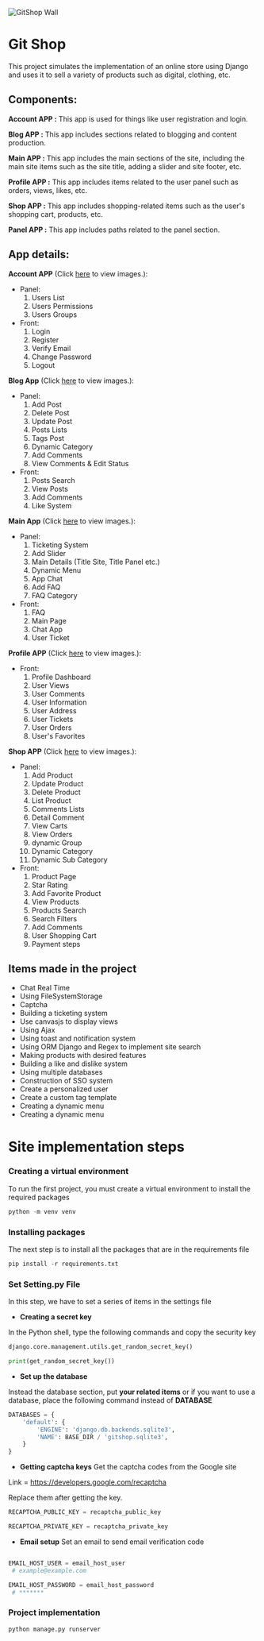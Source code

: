 ![GitShop Wall](https://github.com/mojikarimi/gitshop/blob/master/Media/ImagesApp/Wallpaper/image3-wall.png)
# Git Shop


This project simulates the implementation of an online store using Django and uses it to sell a variety of products such as digital, clothing, etc.




## Components:
  
**Account APP :** This app is used for things like user registration and login.

**Blog APP :** This app includes sections related to blogging and content production.

**Main APP :** This app includes the main sections of the site, including the main site items such as the site title, adding a slider and site footer, etc.

**Profile APP :** This app includes items related to the user panel such as orders, views, likes, etc.

**Shop APP :** This app includes shopping-related items such as the user's shopping cart, products, etc.

**Panel APP :** This app includes paths related to the panel section.

## App details:

**Account APP** (Click [here](https://github.com/mojikarimi/gitshop/tree/master/Media/ImagesApp/Account) to view images.):  
* Panel:
  1. Users List
  2. Users Permissions
  3. Users Groups
* Front:
  1. Login
  2. Register
  3. Verify Email
  4. Change Password
  5. Logout

**Blog App** (Click [here](https://github.com/mojikarimi/gitshop/tree/master/Media/ImagesApp/Blog) to view images.): 
* Panel:
  1. Add Post
  2. Delete Post
  3. Update Post
  4. Posts Lists
  5. Tags Post
  6. Dynamic Category
  7. Add Comments
  8. View Comments & Edit Status
* Front:
  1. Posts Search
  2. View Posts
  3. Add Comments
  4. Like System

**Main App** (Click [here](https://github.com/mojikarimi/gitshop/tree/master/Media/ImagesApp/Main) to view images.): 
* Panel:
  1. Ticketing System
  2. Add Slider
  3. Main Details (Title Site, Title Panel etc.)
  4. Dynamic Menu
  5. App Chat
  6. Add FAQ
  7. FAQ Category
* Front:
  1. FAQ
  2. Main Page
  3. Chat App
  4. User Ticket

**Profile APP** (Click [here](https://github.com/mojikarimi/gitshop/tree/master/Media/ImagesApp/Profile) to view images.):
* Front:
  1. Profile Dashboard
  2. User Views
  3. User Comments
  4. User Information
  5. User Address
  6. User Tickets
  7. User Orders
  8. User's Favorites

**Shop APP** (Click [here](https://github.com/mojikarimi/gitshop/tree/master/Media/ImagesApp/Shop) to view images.):
* Panel:
  1. Add Product
  2. Update Product
  3. Delete Product
  4. List Product
  5. Comments Lists
  6. Detail Comment
  7. View Carts
  8. View Orders
  9. dynamic Group
  10. Dynamic Category
  11. Dynamic Sub Category
* Front:
  1. Product Page
  2. Star Rating
  3. Add Favorite Product
  4. View Products
  5. Products Search
  6. Search Filters
  7. Add Comments
  8. User Shopping Cart
  9. Payment steps



## Items made in the project
- Chat Real Time
- Using FileSystemStorage
- Captcha
- Building a ticketing system
- Use canvasjs to display views
- Using Ajax
- Using toast and notification system
- Using ORM Django and Regex to implement site search
- Making products with desired features
- Building a like and dislike system
- Using multiple databases
- Construction of SSO system
- Create a personalized user
- Create a custom tag template
- Creating a dynamic menu
- Creating a dynamic menu



# Site implementation steps
### Creating a virtual environment

To run the first project, you must create a virtual environment to install the required packages

```python
python -m venv venv
```
### Installing packages
The next step is to install all the packages that are in the requirements file

```python
pip install -r requirements.txt
```
### Set Setting.py File
In this step, we have to set a series of items in the settings file

- **Creating a secret key**

In the Python shell, type the following commands and copy the security key


```python
django.core.management.utils.get_random_secret_key()

print(get_random_secret_key())
```

- **Set up the database**

Instead the database section, put **your related items** or if you want to use a database, place the following command instead of **DATABASE**

```python
DATABASES = {
    'default': {
        'ENGINE': 'django.db.backends.sqlite3',
        'NAME': BASE_DIR / 'gitshop.sqlite3',
    }
}
```

- **Getting captcha keys**
Get the captcha codes from the Google site

Link = https://developers.google.com/recaptcha

Replace them after getting the key.

```python
RECAPTCHA_PUBLIC_KEY = recaptcha_public_key

RECAPTCHA_PRIVATE_KEY = recaptcha_private_key

```
- **Email setup**
Set an email to send email verification code

```python

EMAIL_HOST_USER = email_host_user
 # example@example.com

EMAIL_HOST_PASSWORD = email_host_password
 # *******

```
### Project implementation

```python
python manage.py runserver
```
